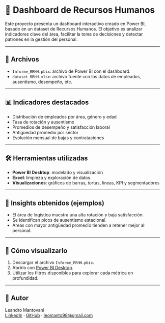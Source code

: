 # 👥 Dashboard de Recursos Humanos

Este proyecto presenta un dashboard interactivo creado en Power BI, basado en un dataset de Recursos Humanos. El objetivo es analizar indicadores clave del área, facilitar la toma de decisiones y detectar patrones en la gestión del personal.

---

## 📁 Archivos

- `Informe_RRHH.pbix`: archivo de Power BI con el dashboard.
- `dataset_RRHH.xlsx`: archivo fuente con los datos de empleados, ausentismo, desempeño, etc.

---

## 📊 Indicadores destacados

- Distribución de empleados por área, género y edad
- Tasa de rotación y ausentismo
- Promedios de desempeño y satisfacción laboral
- Antigüedad promedio por sector
- Evolución mensual de bajas y contrataciones

---

## 🛠️ Herramientas utilizadas

- **Power BI Desktop**: modelado y visualización
- **Excel**: limpieza y exploración de datos
- **Visualizaciones**: gráficos de barras, tortas, líneas, KPI y segmentadores

---

## 🧠 Insights obtenidos (ejemplos)

- El área de logística muestra una alta rotación y baja satisfacción.
- Se identifican picos de ausentismo estacional.
- Áreas con mayor antigüedad promedio tienden a retener mejor al personal.

---

## 🚀 Cómo visualizarlo

1. Descargar el archivo `Informe_RRHH.pbix`.
2. Abrirlo con [Power BI Desktop](https://powerbi.microsoft.com/desktop/).
3. Utilizar los filtros disponibles para explorar cada métrica en profundidad.

---

## 👤 Autor

Leandro Mantovani  
[LinkedIn](https://www.linkedin.com/in/leanmantovani) · [GitHub](https://github.com/Bunshock) · leomanto98@gmail.com